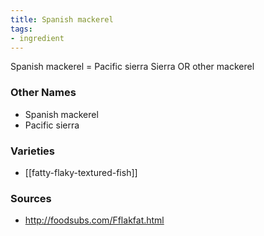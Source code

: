 ```yaml
---
title: Spanish mackerel
tags:
- ingredient
---
```

Spanish mackerel = Pacific sierra Sierra OR other mackerel

### Other Names

* Spanish mackerel
* Pacific sierra

### Varieties

* [[fatty-flaky-textured-fish]]

### Sources
* http://foodsubs.com/Fflakfat.html
